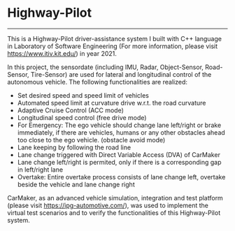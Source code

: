 # Highway-Pilot
---
This is a Highway-Pilot driver-assistance system I built with C++ language in Laboratory of Software Engineering (For more information, please visit https://www.itiv.kit.edu/) in year 2021.

In this project, the sensordate (including IMU, Radar, Object-Sensor, Road-Sensor, Tire-Sensor) are used for lateral and longitudinal control of the autonomous vehicle. The following functionalities are realized:
- Set desired speed and speed limit of vehicles
- Automated speed limit at curvature drive w.r.t. the road curvature
- Adaptive Cruise Control (ACC mode)
- Longitudinal speed control (free drive mode)
- For Emergency: The ego vehicle should change lane left/right or brake immediately, if there are vehicles, humans or any other obstacles ahead too close to the ego vehicle. (obstacle avoid mode)
- Lane keeping by following the road line
- Lane change triggered with Direct Variable Access (DVA) of CarMaker
- Lane change left/right is permited, only if there is a corresponding gap in left/right lane
- Overtake: Entire overtake process consists of lane change left, overtake beside the vehicle and lane change right

CarMaker, as an advanced vehicle simulation, integration and test platform  (please visit https://ipg-automotive.com/), was used to implement the virtual test scenarios and to verify the functionalities of this Highway-Pilot system.
